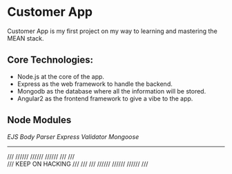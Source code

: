 # Customer App

Customer App is my first project on my way to learning and mastering the MEAN stack.

## Core Technologies:

- Node.js at the core of the app.
- Express as the web framework to handle the backend.
- Mongodb as the database where all the information will be stored.
- Angular2 as the frontend framework to give a vibe to the app.

## Node Modules

_*EJS*_
_*Body Parser*_
_*Express Validator*_
_*Mongoose*_

****

///   //////  //////  //////  ///
///         
///      KEEP ON HACKING     ///
///
///  //////  //////  //////  ///